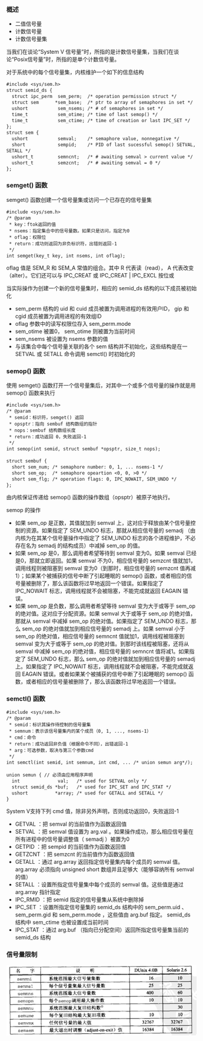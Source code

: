 ### 概述
- 二值信号量
- 计数信号量
- 计数信号量集

当我们在谈论“System V 信号量”时，所指的是计数信号量集，当我们在谈论“Posix信号量”时，所指的是单个计数信号量。

对于系统中的每个信号量集，内核维护一个如下的信息结构
```
#include <sys/sem.h>
struct semid_ds {
  struct ipc_perm  sem_perm;  /* operation permission struct */
  struct sem      *sem_base;  /* ptr to array of semaphores in set */
  ushort           sem_nsems; /* # of semaphores in set */
  time_t           sem_otime; /* time of last semop() */
  time_t           sem_ctime; /* time of creation or last IPC_SET */
};
struct sem {
  ushort           semval;    /* semaphore value, nonnegative */
  short            sempid;    /* PID of last sucessful semop() SETVAL, SETALL */
  ushort_t         semncnt;   /* # awaiting semval > current value */
  ushort_t         semzcnt;   /* # awaiting semval = 0 */
};
```

###  semget() 函数
semget() 函数创建一个信号量集或访问一个已存在的信号量集
```
#include <sys/sem.h>
/* @param
 * key：ftok返回的值
 * nsems：指定集合中的信号量数。如果只是访问，指定为0
 * oflag：权限位
 * return：成功则返回为非负标识符，出错则返回-1
 */
int semget(key_t key, int nsems, int oflag);
```
oflag 值是 SEM_R 和 SEM_A 常值的组合。其中 R 代表读（read）， A 代表改变（alter）。它们还可以与 IPC_CREAT 或 IPC_CREAT | IPC_EXCL 按位或

当实际操作为创建一个新的信号量集时，相应的 semid_ds 结构的以下成员被初始化
- sem_perm 结构的 uid 和 cuid 成员被置为调用进程的有效用户ID， gip 和 cgid 成员被置为调用进程的有效组ID
- oflag 参数中的读写权限位存入 sem_perm.mode 
- sem_otime 被置0， sem_otime 则被置为当前时间
- sem_nsems 被设置为 nsems 参数的值
- 与该集合中每个信号量关联的各个 sem 结构并不初始化，这些结构是在一 SETVAL 或 SETALL 命令调用 semctl() 时初始化的

### semop() 函数
使用 semget() 函数打开一个信号量集后，对其中一个或多个信号量的操作就是用 semop() 函数来执行
```
#include <sys/sem.h>
/* @param
 * semid：标识符，semget() 返回
 * opsptr：指向 sembuf 结构数组的指针
 * nops：sembuf 结构数组长度
 * return：成功返回 0，失败返回-1
 */
int semop(int semid, struct sembuf *opsptr, size_t nops);

struct sembuf {
  short sem_num; /* semaphore number: 0, 1, ... nsems-1 */
  short sem_op;  /* semaphore opeartion <0, 0, >0 */
  short sem_flg; /* operation flags: 0, IPC_NOWAIT, SEM_UNDO */
};
```
由内核保证传递给 semop() 函数的操作数组（opsptr）被原子地执行。

semop 的操作
- 如果 sem_op 是正数，其值就加到 semval 上，这对应于释放由某个信号量控制的资源。如果指定了 SEM_UNDO 标志，那就从相应信号量的 semadj （由内核为在其某个信号量操作中指定了 SEM_UNDO 标志的各个进程维护，不必存在名为 semadj 的结构成员）中减掉 sem_op 的值。
- 如果 sem_op 是0，那么调用者希望等待到 semval 变为0。如果 semval 已经是0，那就立即返回。如果 semval 不为0，相应信号量的 semzcnt 值就加1，调用线程则被阻塞到 semval 变为0（到那时，相应信号量的 semzcnt 值再减1）；如果某个被捕获的信号中断了引起睡眠的 semop() 函数，或者相应的信号量被删除了，那么该函数将过早地返回一个错误。如果指定了 IPC_NOWAIT 标志，调用线程就不会被阻塞，不能完成就返回 EAGAIN 错误。
- 如果 sem_op 是负数，那么调用者希望等待 semval 变为大于或等于 sem_op 的绝对值。这对应于分配资源。如果 semval 大于或等于 sem_op 的绝对值，那就从 semval 中减掉 sem_op 的绝对值。如果指定了 SEM_UNDO 标志，那么 sem_op 的绝对值就加到相应信号量的 semadj 上。如果 semval 小于 sem_op 的绝对值，相应信号量的 semncnt 值就加1，调用线程被阻塞到 semval 变为大于或等于 sem_op 的绝对值。到那时该线程被阻塞，还将从 semval 中减掉 sem_op 的绝对值，相应信号量的 semncnt 值将减1。如果指定了 SEM_UNDO 标志，那么 sem_op 的绝对值就加到相应信号量的 semadj 上。如果指定了 IPC_NOWAIT 标志，调用线程就不会被阻塞，不能完成就返回 EAGAIN 错误。或者如果某个被捕获的信号中断了引起睡眠的 semop() 函数，或者相应的信号量被删除了，那么该函数将过早地返回一个错误。

### semctl() 函数
```
#include <sys/sem.h>
/* @param
 * semid：标识其操作待控制的信号量集
 * semnum：表示该信号量集内的某个成员（0, 1, ..., nsems-1）
 * cmd：命令
 * return：成功返回非负值（根据命令不同），出错返回-1
 * arg：可选参数，取决与第三个参数cmd
 */
int semctl(int semid, int semnum, int cmd, ... /* union semun arg*/);

union semun { // 必须由应用程序声明
  int              val;   /* used for SETVAL only */  
  struct semid_ds *buf;   /* used for IPC_SET and IPC_STAT */
  ushort          *array; /* used for GETALL and SETALL */
}
```
System V支持下列 cmd 值，除非另外声明，否则成功返回0，失败返回-1
-  GETVAL ：把 semval 的当前值作为函数返回值
-  SETVAL ：把 semval 值设置为 arg.val 。如果操作成功，那么相应信号量在所有进程中的信号量调整值（ semadj ）被置为0
-  GETPID ：把 sempid 的当前值作为函数返回值
-  GETZCNT ：把 semzcnt 的当前值作为函数返回值
-  GETALL ：通过 arg.array 返回指定信号量集内每个成员的 semval 值。 arg.array 必须指向 unsigned short 数组并且足够大（能够容纳所有 semval 的值）
-  SETALL ：设置所指定信号量集中每个成员的 semval 值。这些值是通过 arg.array 指针指定
-  IPC_RMID ：把 semid 指定的信号量集从系统中删除掉
-  IPC_SET ：设置所指定信号量集的 semid_ds 结构中的 sem_perm.uid 、 sem_perm.gid 和 sem_perm.mode ，这些值由 arg.buf 指定。 semid_ds 结构中 sem_ctime 也被设置成当前时间
-  IPC_STAT ：通过 arg.buf （指向已分配空间）返回所指定信号量集当前的 semid_ds 结构

### 信号量限制
<img src='./imgs/svsem-restrict.png'>